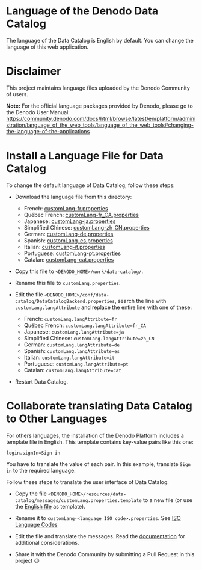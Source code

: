 <!--
title: 'Denodo Community Lab Environment Lang Files'
description: 'This project maintains the configuration scripts for the Denodo Community Lab Environment containers.
layout: Doc
framework: docker
platform: container
language: yml
authorLink: ''
authorName: 'Denodo Community'
authorAvatar: ''
collaborators: Jan Ulrich Maue
-->

# Language of the Denodo Data Catalog

The language of the Data Catalog is English by default. You can change the language of this web application. 

# Disclaimer

This project maintains language files uploaded by the Denodo Community of users. 

**Note:** For the official language packages provided by Denodo, please go to the Denodo User Manual: https://community.denodo.com/docs/html/browse/latest/en/platform/administration/language_of_the_web_tools/language_of_the_web_tools#changing-the-language-of-the-applications

# Install a Language File for Data Catalog

To change the default language of Data Catalog, follow these steps:

* Download the language file from this directory:
  * French: [customLang-fr.properties](./customLang-fr.properties)
  * Québec French: [customLang-fr_CA.properties](./customLang-fr_CA.properties)
  * Japanese: [customLang-ja.properties](./customLang-ja.properties)
  * Simplified Chinese: [customLang-zh_CN.properties](./customLang-zh_CN.properties)
  * German: [customLang-de.properties](./customLang-de.properties)
  * Spanish: [customLang-es.properties](./customLang-es.properties)
  * Italian: [customLang-it.properties](./customLang-it.properties)
  * Portuguese: [customLang-pt.properties](./customLang-pt.properties)
  * Catalan: [customLang-cat.properties](./customLang-cat.properties)

* Copy this file to `<DENODO_HOME>/work/data-catalog/`.

* Rename this file to `customLang.properties`.

* Edit the file `<DENODO_HOME>/conf/data-catalog/DataCatalogBackend.properties`, search the line with `customLang.langAttribute` and replace the entire line with one of these:
  * French: `customLang.langAttribute=fr`
  * Québec French: `customLang.langAttribute=fr_CA`
  * Japanese: `customLang.langAttribute=ja`
  * Simplified Chinese: `customLang.langAttribute=zh_CN`
  * German: `customLang.langAttribute=de`
  * Spanish: `customLang.langAttribute=es`
  * Italian: `customLang.langAttribute=it`
  * Portuguese: `customLang.langAttribute=pt`
  * Catalan: `customLang.langAttribute=cat`

* Restart Data Catalog.

# Collaborate translating Data Catalog to Other Languages

For others languages, the installation of the Denodo Platform includes a template file in English. This template contains key-value pairs like this one:

```properties
login.signIn=Sign in
```
You have to translate the value of each pair. In this example, translate `Sign in` to the required language.


Follow these steps to translate the user interface of Data Catalog:

* Copy the file `<DENODO_HOME>/resources/data-catalog/messages/customLang.properties.template` to a new file (or use the [English file](./customLang-en.properties) as template).

* Rename it to `customLang-<language ISO code>.properties`. See [ISO Language Codes](https://en.wikipedia.org/wiki/List_of_ISO_639_language_codes)

* Edit the file and translate the messages. Read the [documentation](https://community.denodo.com/docs/html/browse/latest/en/platform/administration/language_of_the_web_tools/language_of_the_web_tools#considerations-when-translating-the-language-files) for additional considerations. 

* Share it with the Denodo Community by submitting a Pull Request in this project :wink: